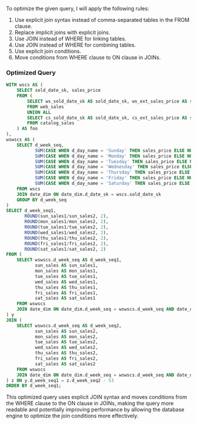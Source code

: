 To optimize the given query, I will apply the following rules:

1. Use explicit join syntax instead of comma-separated tables in the FROM clause.
2. Replace implicit joins with explicit joins.
3. Use JOIN instead of WHERE for linking tables.
4. Use JOIN instead of WHERE for combining tables.
5. Use explicit join conditions.
6. Move conditions from WHERE clause to ON clause in JOINs.

### Optimized Query

```sql
WITH wscs AS (
    SELECT sold_date_sk, sales_price
    FROM (
        SELECT ws_sold_date_sk AS sold_date_sk, ws_ext_sales_price AS sales_price
        FROM web_sales
        UNION ALL
        SELECT cs_sold_date_sk AS sold_date_sk, cs_ext_sales_price AS sales_price
        FROM catalog_sales
    ) AS foo
),
wswscs AS (
    SELECT d_week_seq,
           SUM(CASE WHEN d_day_name = 'Sunday' THEN sales_price ELSE NULL END) AS sun_sales,
           SUM(CASE WHEN d_day_name = 'Monday' THEN sales_price ELSE NULL END) AS mon_sales,
           SUM(CASE WHEN d_day_name = 'Tuesday' THEN sales_price ELSE NULL END) AS tue_sales,
           SUM(CASE WHEN d_day_name = 'Wednesday' THEN sales_price ELSE NULL END) AS wed_sales,
           SUM(CASE WHEN d_day_name = 'Thursday' THEN sales_price ELSE NULL END) AS thu_sales,
           SUM(CASE WHEN d_day_name = 'Friday' THEN sales_price ELSE NULL END) AS fri_sales,
           SUM(CASE WHEN d_day_name = 'Saturday' THEN sales_price ELSE NULL END) AS sat_sales
    FROM wscs
    JOIN date_dim ON date_dim.d_date_sk = wscs.sold_date_sk
    GROUP BY d_week_seq
)
SELECT d_week_seq1,
       ROUND(sun_sales1/sun_sales2, 2),
       ROUND(mon_sales1/mon_sales2, 2),
       ROUND(tue_sales1/tue_sales2, 2),
       ROUND(wed_sales1/wed_sales2, 2),
       ROUND(thu_sales1/thu_sales2, 2),
       ROUND(fri_sales1/fri_sales2, 2),
       ROUND(sat_sales1/sat_sales2, 2)
FROM (
    SELECT wswscs.d_week_seq AS d_week_seq1,
           sun_sales AS sun_sales1,
           mon_sales AS mon_sales1,
           tue_sales AS tue_sales1,
           wed_sales AS wed_sales1,
           thu_sales AS thu_sales1,
           fri_sales AS fri_sales1,
           sat_sales AS sat_sales1
    FROM wswscs
    JOIN date_dim ON date_dim.d_week_seq = wswscs.d_week_seq AND date_dim.d_year = 1998
) y
JOIN (
    SELECT wswscs.d_week_seq AS d_week_seq2,
           sun_sales AS sun_sales2,
           mon_sales AS mon_sales2,
           tue_sales AS tue_sales2,
           wed_sales AS wed_sales2,
           thu_sales AS thu_sales2,
           fri_sales AS fri_sales2,
           sat_sales AS sat_sales2
    FROM wswscs
    JOIN date_dim ON date_dim.d_week_seq = wswscs.d_week_seq AND date_dim.d_year = 1999
) z ON y.d_week_seq1 = z.d_week_seq2 - 53
ORDER BY d_week_seq1;
```

This optimized query uses explicit JOIN syntax and moves conditions from the WHERE clause to the ON clause in JOINs, making the query more readable and potentially improving performance by allowing the database engine to optimize the join conditions more effectively.